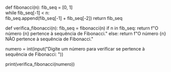 def fibonacci(n):
    fib_seq = [0, 1]  
    while fib_seq[-1] < n:  
        fib_seq.append(fib_seq[-1] + fib_seq[-2])
    return fib_seq

def verifica_fibonacci(n):
    fib_seq = fibonacci(n)
    if n in fib_seq:
        return f"O número {n} pertence à sequência de Fibonacci."
    else:
        return f"O número {n} NÃO pertence à sequência de Fibonacci."

numero = int(input("Digite um número para verificar se pertence à sequência de Fibonacci: "))


print(verifica_fibonacci(numero))
